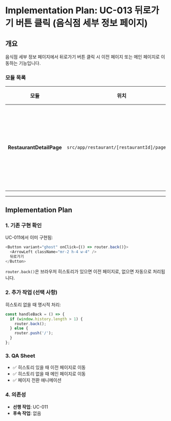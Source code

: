 # Implementation Plan: UC-013 뒤로가기 버튼 클릭 (음식점 세부 정보 페이지)

## 개요

음식점 세부 정보 페이지에서 뒤로가기 버튼 클릭 시 이전 페이지 또는 메인 페이지로 이동하는 기능입니다.

### 모듈 목록

| 모듈 | 위치 | 설명 |
|------|------|------|
| **RestaurantDetailPage** | `src/app/restaurant/[restaurantId]/page.tsx` | 뒤로가기 버튼 (이미 구현됨) |

---

## Implementation Plan

### 1. 기존 구현 확인

UC-011에서 이미 구현됨:
```typescript
<Button variant="ghost" onClick={() => router.back()}>
  <ArrowLeft className="mr-2 h-4 w-4" />
  뒤로가기
</Button>
```

`router.back()`은 브라우저 히스토리가 있으면 이전 페이지로, 없으면 자동으로 처리됩니다.

### 2. 추가 작업 (선택 사항)

히스토리 없을 때 명시적 처리:
```typescript
const handleBack = () => {
  if (window.history.length > 1) {
    router.back();
  } else {
    router.push('/');
  }
};
```

### 3. QA Sheet

- ✅ 히스토리 있을 때 이전 페이지로 이동
- ✅ 히스토리 없을 때 메인 페이지로 이동
- ✅ 페이지 전환 애니메이션

### 4. 의존성

- **선행 작업**: UC-011
- **후속 작업**: 없음

